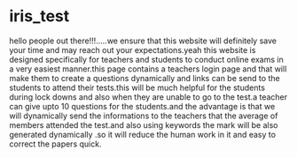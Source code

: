 # iris_test
hello people out there!!!.....we ensure that this website will definitely save your time and may reach out your expectations.yeah this website is designed specifically for teachers and students to conduct online exams in a very easiest manner.this page contains a teachers login page and that will make them to create a questions dynamically and links can be send to the students to attend their tests.this will be much helpful for the students during lock downs and also when they are unable to go to the test.a teacher can give upto 10 questions for the students.and the advantage is that we will dynamically send the  informations to the teachers that the average of members attended the test.and also using keywords the mark will be also generated dynamically .so it will reduce the human work in it and easy to correct the papers quick.

